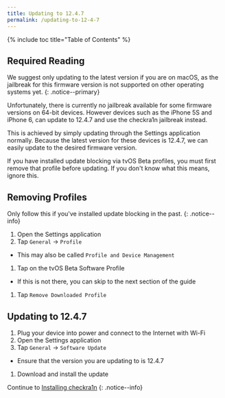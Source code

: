 ```yaml
---
title: Updating to 12.4.7
permalink: /updating-to-12-4-7
---
```


{% include toc title="Table of Contents" %}

## Required Reading

We suggest only updating to the latest version if you are on macOS, as the jailbreak for this firmware version is not supported on other operating systems yet.
{: .notice--primary}

Unfortunately, there is currently no jailbreak available for some firmware versions on 64-bit devices. However devices such as the iPhone 5S and iPhone 6, can update to 12.4.7 and use the checkra1n jailbreak instead.

This is achieved by simply updating through the Settings application normally. Because the latest version for these devices is 12.4.7, we can easily update to the desired firmware version.

If you have installed update blocking via tvOS Beta profiles, you must first remove that profile before updating. If you don't know what this means, ignore this.

## Removing Profiles

Only follow this if you've installed update blocking in the past.
{: .notice--info}

1. Open the Settings application
1. Tap `General` -> `Profile`
  - This may also be called `Profile and Device Management`
1. Tap on the tvOS Beta Software Profile
  - If this is not there, you can skip to the next section of the guide
1. Tap `Remove Downloaded Profile`

## Updating to 12.4.7

1. Plug your device into power and connect to the Internet with Wi-Fi
1. Open the Settings application
1. Tap `General` -> `Software Update`
  - Ensure that the version you are updating to is 12.4.7
1. Download and install the update

Continue to [Installing checkra1n](installing-checkra1n)
{: .notice--info}

